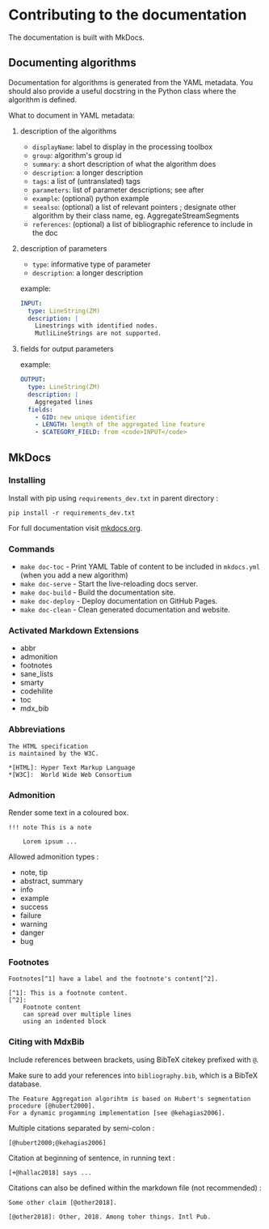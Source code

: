 # Contributing to the documentation

The documentation is built with MkDocs.

## Documenting algorithms

Documentation for algorithms is generated from the YAML metadata.
You should also provide a useful docstring in the Python class
where the algorithm is defined.

What to document in YAML metadata:

1. description of the algorithms

    - `displayName`: label to display in the processing toolbox
    - `group`: algorithm's group id
    - `summary`: a short description of what the algorithm does
    - `description`: a longer description
    - `tags`: a list of (untranslated) tags
    - `parameters`: list of parameter descriptions; see after
    - `example`: (optional) python example
    - `seealso`:
        (optional)
        a list of relevant pointers ;
        designate other algorithm by their class name, eg. AggregateStreamSegments
    - `references`:
        (optional)
        a list of bibliographic reference to include in the doc

2. description of parameters

    - `type`: informative type of parameter
    - `description`: a longer description

    example:

    ```yaml
    INPUT:
      type: LineString(ZM)
      description: |
        Linestrings with identified nodes.
        MutliLineStrings are not supported.
    ```

3. fields for output parameters

    example:

    ```yaml
    OUTPUT:
      type: LineString(ZM)
      description: |
        Aggregated lines
      fields:
        - GID: new unique identifier
        - LENGTH: length of the aggregated line feature
        - $CATEGORY_FIELD: from <code>INPUT</code>
    ```


## MkDocs

### Installing

Install with pip using `requirements_dev.txt` in parent directory :

    pip install -r requirements_dev.txt

For full documentation visit [mkdocs.org](https://mkdocs.org).

### Commands

* `make doc-toc` - Print YAML Table of content to be included in `mkdocs.yml` (when you add a new algorithm)
* `make doc-serve` - Start the live-reloading docs server.
* `make doc-build` - Build the documentation site.
* `make doc-deploy` - Deploy documentation on GitHub Pages.
* `make doc-clean` - Clean generated documentation and website.

### Activated Markdown Extensions

- abbr
- admonition
- footnotes
- sane_lists
- smarty
- codehilite
- toc
- mdx_bib

### Abbreviations

    The HTML specification
    is maintained by the W3C.

    *[HTML]: Hyper Text Markup Language
    *[W3C]:  World Wide Web Consortium

### Admonition

Render some text in a coloured box.

    !!! note This is a note
        
        Lorem ipsum ...

Allowed admonition types :

- note, tip
- abstract, summary
- info
- example
- success
- failure
- warning
- danger
- bug

### Footnotes

    Footnotes[^1] have a label and the footnote's content[^2].

    [^1]: This is a footnote content.
    [^2]:
        Footnote content
        can spread over multiple lines
        using an indented block

### Citing with MdxBib

Include references between brackets, using BibTeX citekey prefixed with `@`.

Make sure to add your references into `bibliography.bib`,
which is a BibTeX database.

    The Feature Aggregation algorihtm is based on Hubert's segmentation procedure [@hubert2000].
    For a dynamic progamming implementation [see @kehagias2006].

Multiple citations separated by semi-colon :

    [@hubert2000;@kehagias2006]

Citation at beginning of sentence, in running text :

    [+@hallac2018] says ...

Citations can also be defined within the markdown file (not recommended) :

    Some other claim [@other2018].

    [@other2018]: Other, 2018. Among toher things. Intl Pub.

